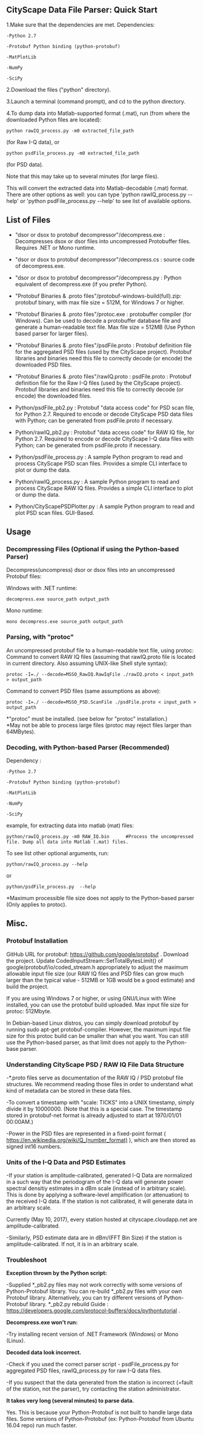 ## CityScape Data File Parser: Quick Start

1.Make sure that the dependencies are met. Dependencies:

	-Python 2.7 
	
	-Protobuf Python binding (python-protobuf)
	
	-MatPlotLib
	
	-NumPy
	
	-SciPy

2.Download the files ("python" directory).

3.Launch a terminal (command prompt), and cd to the python directory.

4.To dump data into Matlab-supported format (.mat), run (from where the downloaded Python files are located):

	python rawIQ_process.py -m0 extracted_file_path 
	
(for Raw I-Q data), or 

	python psdFile_process.py -m0 extracted_file_path
	
(for PSD data). 

Note that this may take up to several minutes (for large files).

This will convert the extracted data into Matlab-decodable (.mat) format. There are other options as well: you can type 'python rawIQ_process.py --help' or 'python psdFile_process.py --help' to see list of available options.

## List of Files
* "dsor or dsox to protobuf decompressor"/decompress.exe : Decompresses dsox or dsor files into uncompressed Protobuffer files. Requires .NET or Mono runtime.

* "dsor or dsox to protobuf decompressor"/decompress.cs : source code of decompress.exe. 

* "dsor or dsox to protobuf decompressor"/decompress.py : Python equivalent of decompress.exe (if you prefer Python).

* "Protobuf Binaries & .proto files"/protobuf-windows-build(full).zip: protobuf binary, with max file size = 512M, for Windows 7 or higher.  

* "Protobuf Binaries & .proto files"/protoc.exe : protobuffer compiler (for Windows). Can be used to decode a protobuffer database file and generate a human-readable text file. Max file size = 512MB (Use Python based parser for larger files).

* "Protobuf Binaries & .proto files"/psdFile.proto : Protobuf definition file for the aggregated PSD files (used by the CityScape project). Protobuf libraries and binaries need this file to correctly decode (or encode) the downloaded PSD files.

* "Protobuf Binaries & .proto files"/rawIQ.proto : psdFile.proto : Protobuf definition file for the Raw I-Q files (used by the CityScape project). Protobuf libraries and binaries need this file to correctly decode (or encode) the downloaded files.
	
* Python/psdFile_pb2.py : Protobuf "data access code" for PSD scan file, for Python 2.7. Required to encode or decode CityScape PSD data files with Python; can be generated from psdFile.proto if necessary. 

* Python/rawIQ_pb2.py : Protobuf "data access code" for RAW IQ file, for Python 2.7. Required to encode or decode CityScape I-Q data files with Python; can be generated from psdFile.proto if necessary. 

* Python/psdFile_process.py : A sample Python program to read and process CityScape PSD scan files. Provides a simple CLI interface to plot or dump the data.

* Python/rawIQ_process.py : A sample Python program to read and process CityScape RAW IQ files.  Provides a simple CLI interface to plot or dump the data.

* Python/CityScapePSDPlotter.py : A sample Python program to read and plot PSD scan files. GUI-Based.

## Usage
### Decompressing Files (Optional if using the Python-based Parser)

Decompress(uncompress) dsor or dsox files into an uncompressed Protobuf files:  

Windows with .NET runtime:  

	decompress.exe source_path output_path  
	
Mono runtime:  

	mono decompress.exe source_path output_path  

### Parsing, with "protoc"
An uncompressed protobuf file to a human-readable text file, using protoc:  
Command to convert RAW IQ files (assuming that rawIQ.proto file is located in current directory. Also assuming UNIX-like Shell style syntax):  

	protoc -I=./ --decode=MSSO_RawIQ.RawIqFile ./rawIQ.proto < input_path > output_path 

Command to convert PSD files (same assumptions as above):  

	protoc -I=./ --decode=MSSO_PSD.ScanFile ./psdFile.proto < input_path > output_path  
		  
*"protoc" must be installed. (see below for "protoc" installation.)  
*May not be able to process large files (protoc may reject files larger than 64MBytes).

### Decoding, with Python-based Parser (Recommended)

Dependency : 

	-Python 2.7 
	
	-Protobuf Python binding (python-protobuf)
	
	-MatPlotLib
	
	-NumPy
	
	-SciPy

example, for extracting data into matlab (mat) files:   

	python/rawIQ_process.py -m0 RAW_IQ.bin		#Process the uncompressed file. Dump all data into Matlab (.mat) files.

To see list other optional arguments, run:

	python/rawIQ_process.py --help
	
or

	python/psdFile_process.py  --help

*Maximum processible file size does not apply to the Python-based parser (Only applies to protoc). 

## Misc.

### Protobuf Installation
GitHub URL for protobuf: https://github.com/google/protobuf . Download the project. Update CodedInputStream::SetTotalBytesLimit() of google/protobuf/io/coded_stream.h appropriately to adjust the maximum allowable input file size (our RAW IQ files and PSD files can grow much larger than the typical value - 512MB or 1GB would be a good estimate) and build the project.  
	
If you are using Windows 7 or higher, or using GNU/Linux with Wine installed, you can use the protobuf build uploaded. Max input file size for protoc: 512Mbyte.  
  
In Debian-based Linux distros, you can simply download protobuf by running sudo apt-get protobuf-compiler. However, the maximum input file size for this protoc build can be smaller than what you want. You can still use the Python-based parser, as that limit does not apply to the Python-base parser.
  
### Understanding CityScape PSD / RAW IQ File Data Structure
-*.proto files serve as documentation of the RAW IQ / PSD protobuf file structures. We recommend reading those files in order to understand what kind of metadata can be stored in these data files.  
  
-To convert a timestamp with "scale: TICKS" into a UNIX timestamp, simply divide it by 10000000. (Note that this is a special case. The timestamp stored in protobuf-net format is already adjusted to start at 1970/01/01 00:00AM.)  
  
-Power in the PSD files are represented in a fixed-point format ( https://en.wikipedia.org/wiki/Q_(number_format) ), which are then stored as signed int16 numbers. 

### Units of the I-Q Data and PSD Estimates
-If your station is amplitude-calibrated, generated I-Q Data are normalized in a such way that the periodogram of the I-Q data will generate power spectral densitiy estimates in a dBm scale (instead of in arbitrary scale). This is done by applying a software-level amplification (or attenuation) to the received I-Q data. If the station is not calibrated, it will generate data in an arbitrary scale.

Currently (May 10, 2017), every station hosted at cityscape.cloudapp.net are amplitude-calibrated.

-Similarly, PSD estimate data are in dBm/(FFT Bin Size) if the station is amplitude-calibrated. If not, it is in an arbitrary scale.

### Troubleshoot

**Exception thrown by the Python script:**

-Supplied *_pb2.py files may not work correctly with some versions of Python-Protobuf library. You can re-build *_pb2.py files with your own Protobuf library. Alternatively, you can try different versions of Python-Protobuf library. *_pb2.py rebuild Guide : https://developers.google.com/protocol-buffers/docs/pythontutorial .

**Decompress.exe won't run:**

-Try installing recent version of .NET Framework (Windows) or Mono (Linux).

**Decoded data look incorrect.**

-Check if you used the correct parser script - psdFile_process.py for aggregated PSD files, rawIQ_process.py for raw I-Q data files.

-If you suspect that the data generated from the station is incorrect (=fault of the station, not the parser), try contacting the station administrator.


**It takes very long (several minutes) to parse data.**

Yes. This is because your Python-Protobuf is not built to handle large data files. Some versions of Python-Protobuf (ex: Python-Protobuf from Ubuntu 16.04 repo) run much faster.
